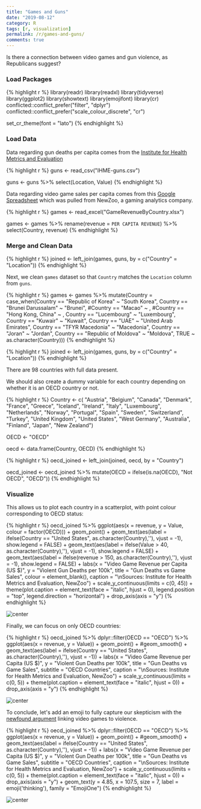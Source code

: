 ```yaml
---
title: "Games and Guns"
date: "2019-08-12"
category: R
tags: [r, visualization]
permalink: /r/games-and-guns/
comments: true
---
```


Is there a connection between video games and gun violence, as Republicans suggest?



### Load Packages


{% highlight r %}
library(readr)
library(readxl)
library(tidyverse)
library(ggplot2)
library(showtext)
library(emojifont)
library(cr)
conflicted::conflict_prefer("filter", "dplyr")
conflicted::conflict_prefer("scale_colour_discrete", "cr")

set_cr_theme(font = "lato")
{% endhighlight %}

### Load Data

Data regarding gun deaths per capita comes from the [Institute for Health Metrics and Evaluation](https://vizhub.healthdata.org/gbd-compare/)


{% highlight r %}
guns <- read_csv("IHME-guns.csv")

guns <- guns %>% select(Location, Value)
{% endhighlight %}

Data regarding video game sales per capita comes from this [Google Spreadsheet](https://docs.google.com/spreadsheets/d/1n7VPylBiHov7gWwM4F070m5JZsB7fGOMMQsoAOIh5RA/edit?usp=sharing) which was pulled from NewZoo, a gaming analytics company.


{% highlight r %}
games <- read_excel("GameRevenueByCountry.xlsx")

games <- games %>% 
  rename(revenue = `PER CAPITA REVENUE`) %>% 
  select(Country, revenue)
{% endhighlight %}

### Merge and Clean Data


{% highlight r %}
joined <- left_join(games, guns, by = c("Country" = "Location"))
{% endhighlight %}

Next, we clean `games` dataset so that `Country` matches the `Location` column from `guns`.


{% highlight r %}
games <- games %>% 
  mutate(Country = case_when(Country == "Republic of Korea" ~ "South Korea",
                             Country == "Brunei Darussalam" ~ "Brunei",
                             #Country == "Macao" ~ ,
                             #Country == "Hong Kong, China" ~ ,
                             Country == "Lucembourg" ~ "Luxembourg",
                             Country == "Kuwair" ~ "Kuwait",
                             Country == "UAE" ~ "United Arab Emirates",
                             Country == "TFYR Macedonia" ~ "Macedonia",
                             Country == "Joran" ~ "Jordan",
                             Country == "Republic of Moldova" ~ "Moldova",
                             TRUE ~ as.character(Country)))
{% endhighlight %}


{% highlight r %}
joined <- left_join(games, guns, by = c("Country" = "Location"))
{% endhighlight %}

There are 98 countries with full data present. 

We should also create a dummy variable for each country depending on whether it is an OECD country or not.


{% highlight r %}
Country <- c(
"Austria",
"Belgium",
"Canada",
"Denmark",
"France",
"Greece",
"Iceland",
"Ireland",
"Italy",
"Luxembourg",
"Netherlands",
"Norway",
"Portugal",
"Spain",
"Sweden",
"Switzerland",
"Turkey",
"United Kingdom",
"United States",
"West Germany",
"Australia",
"Finland",
"Japan",
"New Zealand")

OECD <- "OECD"

oecd <- data.frame(Country, OECD)
{% endhighlight %}


{% highlight r %}
oecd_joined <- left_join(joined, oecd, by = "Country")

oecd_joined <- oecd_joined %>% 
  mutate(OECD = ifelse(is.na(OECD), "Not OECD", "OECD"))
{% endhighlight %}

### Visualize

This allows us to plot each country in a scatterplot, with point colour corresponding to OECD status:


{% highlight r %}
oecd_joined %>% 
  ggplot(aes(x = revenue, y = Value, colour = factor(OECD))) +
  geom_point() +
  geom_text(aes(label = ifelse(Country == "United States", as.character(Country),''), vjust = -1), show.legend = FALSE) +
  geom_text(aes(label = ifelse(Value > 40, as.character(Country),''), vjust = -1), show.legend = FALSE) +
  geom_text(aes(label = ifelse(revenue > 150, as.character(Country),''), vjust = -1), show.legend = FALSE) +
  labs(x = "Video Game Revenue per Capita (US $)",
       y = "Violent Gun Deaths per 100k",
       title = "Gun Deaths vs Game Sales",
       colour = element_blank(),
       caption = "\nSources: Institute for Health Metrics and Evaluation, NewZoo") +
  scale_y_continuous(limits = c(0, 45)) +
  theme(plot.caption = element_text(face = "italic", hjust = 0), 
        legend.position = "top", legend.direction = "horizontal") +
  drop_axis(axis = "y")
{% endhighlight %}

![center](../../figs/2019-08-12-games-and-guns/unnamed-chunk-9-1.png)

Finally, we can focus on only OECD countries:


{% highlight r %}
oecd_joined %>% 
  dplyr::filter(OECD == "OECD") %>% 
  ggplot(aes(x = revenue, y = Value)) +
  geom_point() +
  #geom_smooth() +
  geom_text(aes(label = ifelse(Country == "United States", as.character(Country),''), vjust = -1)) +
  labs(x = "Video Game Revenue per Capita (US $)",
       y = "Violent Gun Deaths per 100k",
       title = "Gun Deaths vs Game Sales",
       subtitle = "OECD Countries",
       caption = "\nSources: Institute for Health Metrics and Evaluation, NewZoo") +
  scale_y_continuous(limits = c(0, 5)) +
  theme(plot.caption = element_text(face = "italic", hjust = 0)) +
  drop_axis(axis = "y")
{% endhighlight %}

![center](../../figs/2019-08-12-games-and-guns/unnamed-chunk-10-1.png)

To conclude, let's add an emoji to fully capture our skepticism with the [newfound argument](https://www.cnn.com/2019/08/05/politics/kevin-mccarthy-mass-shootings-video-games/index.html) linking video games to violence.


{% highlight r %}
oecd_joined %>% 
  dplyr::filter(OECD == "OECD") %>% 
  ggplot(aes(x = revenue, y = Value)) +
  geom_point() +
  #geom_smooth() +
  geom_text(aes(label = ifelse(Country == "United States", as.character(Country),''), vjust = -1)) +
  labs(x = "Video Game Revenue per Capita (US $)",
       y = "Violent Gun Deaths per 100k",
       title = "Gun Deaths vs Game Sales",
       subtitle = "OECD Countries",
       caption = "\nSources: Institute for Health Metrics and Evaluation, NewZoo") +
  scale_y_continuous(limits = c(0, 5)) +
  theme(plot.caption = element_text(face = "italic", hjust = 0)) +
  drop_axis(axis = "y") +
  geom_text(y = 4.85, x = 107.5, size = 7, label = emoji('thinking'), family = "EmojiOne")
{% endhighlight %}

![center](../../figs/2019-08-12-games-and-guns/unnamed-chunk-11-1.png)
